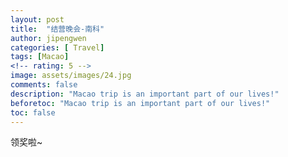 ```yaml
---
layout: post
title:  "结营晚会-南科"
author: jipengwen
categories: [ Travel]
tags: [Macao]
<!-- rating: 5 -->
image: assets/images/24.jpg
comments: false
description: "Macao trip is an important part of our lives!"
beforetoc: "Macao trip is an important part of our lives!"
toc: false
---
```


领奖啦~

